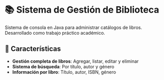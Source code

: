 # 📚 Sistema de Gestión de Biblioteca

Sistema de consola en Java para administrar catálogos de libros. Desarrollado como trabajo práctico académico.

## 🚀 Características

- **Gestión completa de libros**: Agregar, listar, editar y eliminar
- **Sistema de búsqueda**: Por título, autor y género  
- **Información por libro**: Título, autor, ISBN, género
